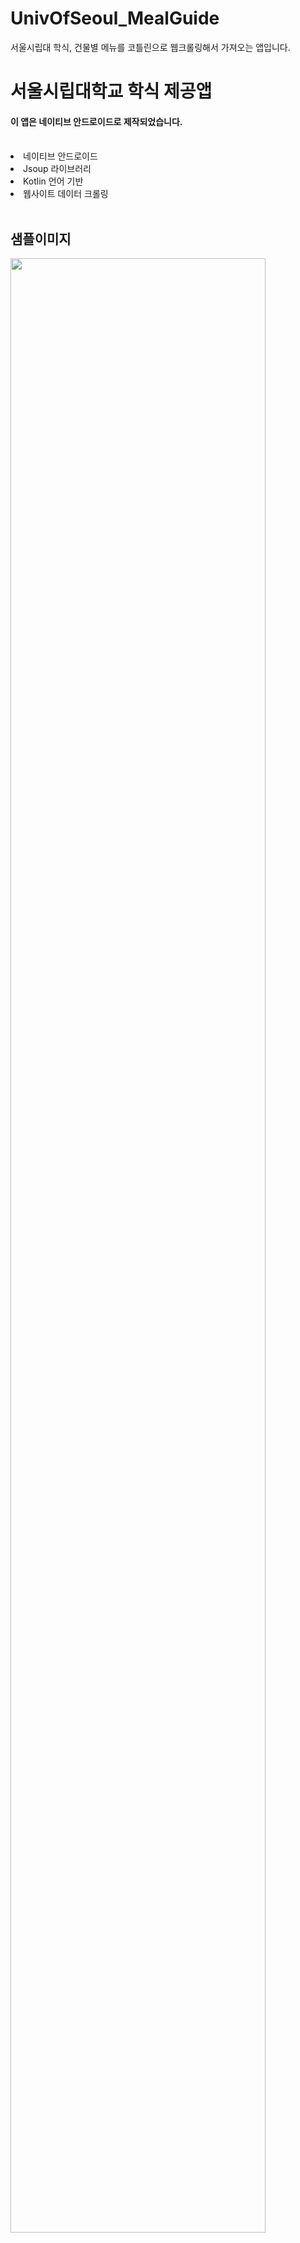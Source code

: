 # UnivOfSeoul_MealGuide
서울시립대 학식, 건물별 메뉴를 코틀린으로 웹크롤링해서 가져오는 앱입니다.


<h1>서울시립대학교 학식 제공앱</h1>
<h4>이 앱은 네이티브 안드로이드로 제작되었습니다.</h4>
<br>
<li>네이티브 안드로이드</li>
<li>Jsoup 라이브러리</li>
<li>Kotlin 언어 기반</li>
<li>웹사이트 데이터 크롤링</li>
<br>
<h2>샘플이미지</h2>
<img src="https://user-images.githubusercontent.com/37768791/68541278-b99f3d80-03e0-11ea-9490-048858df3e05.jpg" width="90%"></img>
